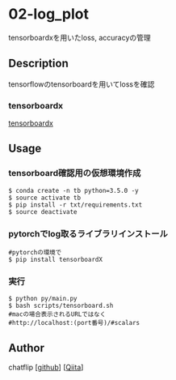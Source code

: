 
02-log_plot
====
tensorboardxを用いたloss, accuracyの管理

## Description
tensorflowのtensorboardを用いてlossを確認

### tensorboardx
[tensorboardx](https://github.com/lanpa/tensorboard-pytorch)

## Usage
### tensorboard確認用の仮想環境作成
```
$ conda create -n tb python=3.5.0 -y
$ source activate tb
$ pip install -r txt/requirements.txt
$ source deactivate
```

### pytorchでlog取るライブラリインストール
```
#pytorchの環境で
$ pip install tensorboardX
```

### 実行
```
$ python py/main.py
$ bash scripts/tensorboard.sh
#macの場合表示されるURLではなく
#http://localhost:(port番号)/#scalars
```

## Author
chatflip
[[github](https://github.com/chatflip)]
[[Qiita](https://qiita.com/chat-flip)]  
